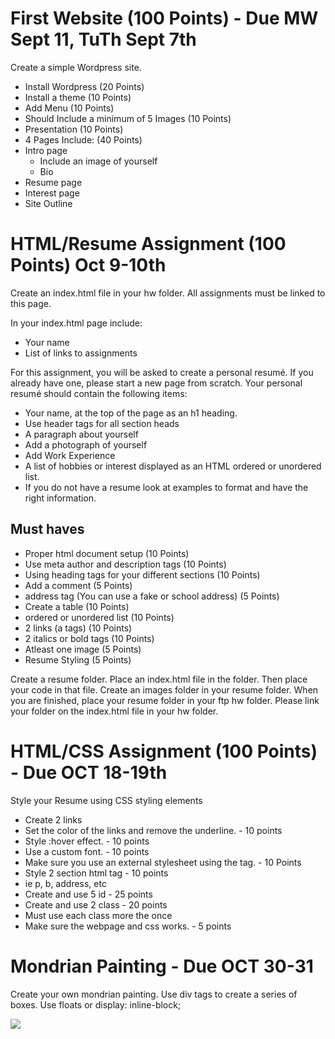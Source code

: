 # First Website (100 Points) - Due MW Sept 11, TuTh Sept 7th

Create a simple Wordpress site.
* Install Wordpress (20 Points)
 * Install a theme (10 Points)
 * Add Menu (10 Points)
* Should Include a minimum of 5 Images (10 Points)
* Presentation (10 Points)
* 4 Pages Include: (40 Points)
 * Intro page
   * Include an image of yourself
    * Bio
 * Resume page
 * Interest page
 * Site Outline


# HTML/Resume Assignment (100 Points) Oct 9-10th

Create an index.html file in your hw folder. All assignments must be linked to this page.

In your index.html page include:

* Your name
* List of links to assignments

For this assignment, you will be asked to create a personal resumé. If you already have one, please start a new page from scratch. Your personal resumé should contain the following items:

* Your name, at the top of the page as an h1 heading.
* Use header tags for all section heads
* A paragraph about yourself
* Add a photograph of yourself
* Add Work Experience
* A list of hobbies or interest displayed as an HTML ordered or unordered list.
* If you do not have a resume look at examples to format and have the right information.

## Must haves
* Proper html document setup (10 Points)
* Use meta author and description tags (10 Points)
* Using heading tags for your different sections (10 Points)
* Add a comment (5 Points)
* address tag (You can use a fake or school address) (5 Points)
* Create a table (10 Points)
* ordered or unordered list (10 Points)
* 2 links (a tags) (10 Points)
* 2 italics or bold tags (10 Points)
* Atleast one image (5 Points)
* Resume Styling (5 Points)

Create a resume folder. Place an index.html file in the folder. Then place your code in that file. Create an images folder in your resume folder. When you are finished, place your resume folder in your ftp hw folder. Please link your folder on the index.html file in your hw folder.



# HTML/CSS Assignment (100 Points) - Due OCT 18-19th

Style your Resume using CSS styling elements
* Create 2 links
 * Set the color of the links and remove the underline. - 10 points
 * Style :hover effect. - 10 points
* Use a custom font. - 10 points
* Make sure you use an external stylesheet using the <link> tag. - 10 Points
* Style 2 section html tag - 10 points
 * ie p, b, address, etc
* Create and use 5 id - 25 points
* Create and use 2 class - 20 points
 * Must use each class more the once
* Make sure the webpage and css works. - 5 points

# Mondrian Painting - Due OCT 30-31

Create your own mondrian painting. Use div tags to create a series of boxes. Use floats or display: inline-block;

![](https://upload.wikimedia.org/wikipedia/commons/thumb/a/a4/Piet_Mondriaan%2C_1930_-_Mondrian_Composition_II_in_Red%2C_Blue%2C_and_Yellow.jpg/220px-Piet_Mondriaan%2C_1930_-_Mondrian_Composition_II_in_Red%2C_Blue%2C_and_Yellow.jpg)
